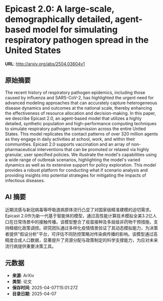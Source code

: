 # Epicast 2.0: A large-scale, demographically detailed, agent-based model for simulating respiratory pathogen spread in the United States

**URL**: http://arxiv.org/abs/2504.03604v1

## 原始摘要

The recent history of respiratory pathogen epidemics, including those caused
by influenza and SARS-CoV-2, has highlighted the urgent need for advanced
modeling approaches that can accurately capture heterogeneous disease dynamics
and outcomes at the national scale, thereby enhancing the effectiveness of
resource allocation and decision-making. In this paper, we describe Epicast
2.0, an agent-based model that utilizes a highly detailed, synthetic population
and high-performance computing techniques to simulate respiratory pathogen
transmission across the entire United States. This model replicates the contact
patterns of over 320 million agents as they engage in daily activities at
school, work, and within their communities. Epicast 2.0 supports vaccination
and an array of non-pharmaceutical interventions that can be promoted or
relaxed via highly granular, user specified policies. We illustrate the model's
capabilities using a wide range of outbreak scenarios, highlighting the model's
varied dynamics as well as its extensive support for policy exploration. This
model provides a robust platform for conducting what if scenario analysis and
providing insights into potential strategies for mitigating the impacts of
infectious diseases.


## AI 摘要

近期流感与新冠病毒等呼吸道病原体流行凸显了对国家级精准建模的迫切需求。Epicast 2.0作为新一代基于智能体的模型，通过高性能计算技术模拟全美3.2亿人口在日常场景中的接触传播。该模型整合了疫苗接种及多层级非药物干预措施，支持精细化政策调控。研究团队通过多样化疫情情景验证了其动态模拟能力，为决策者提供"假设分析"平台，可评估不同防控策略对传染病传播的影响。该模型通过高精度合成人口数据，显著提升了资源分配与政策制定的科学支撑能力，为应对未来流行病提供重要决策工具。

## 元数据

- **来源**: ArXiv
- **类型**: 论文
- **保存时间**: 2025-04-07T15:01:27Z
- **目录日期**: 2025-04-07
